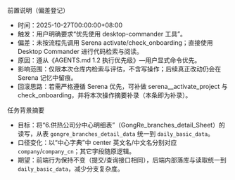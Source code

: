 前置说明（偏差登记）
- 时间：2025-10-27T00:00:00+08:00
- 触发：用户明确要求“优先使用 desktop-commander 工具”。
- 偏差：未按流程先调用 Serena activate/check_onboarding；直接使用 Desktop Commander 进行代码检索与阅读。
- 原因：遵从《AGENTS.md 1.2 执行优先级》—用户显式命令优先。
- 影响范围：仅限本次仓库内检索与评估，不含写操作；后续真正改动仍会在 Serena 记忆中留痕。
- 回滚思路：若需严格遵循 Serena 优先，可补做 serena__activate_project 与 check_onboarding，并将本次操作摘要补录（本条即为补录）。

任务背景摘要
- 目标：将“6.供热公司分中心明细表”（GongRe_branches_detail_Sheet）的读写，从表 `gongre_branches_detail_data` 统一到 `daily_basic_data`。
- 口径变化：以“中心字典”中 center 英文名/中文名分别对应 `company`/`company_cn`；其它字段随原逻辑。
- 期望：前端行为保持不变（提交/查询接口相同），后端内部落库与读取统一到 `daily_basic_data`，减少分支复杂度。